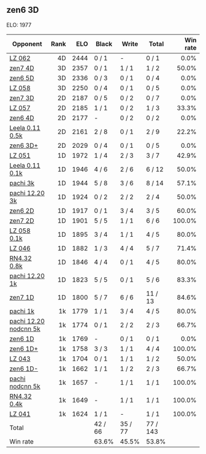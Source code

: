 ## zen6 3D ##

ELO: 1977

Opponent | Rank | ELO | Black | Write | Total | Win rate
---------|-----:|----:|-------|-------|-------|-------:
[LZ 062](LZ%20062.md) | 4D | 2444 | 0 / 1 | - | 0 / 1 | 0.0%
[zen7 4D](zen7%204D.md) | 3D | 2357 | 0 / 1 | 1 / 1 | 1 / 2 | 50.0%
[zen6 5D](zen6%205D.md) | 3D | 2336 | 0 / 3 | 0 / 1 | 0 / 4 | 0.0%
[LZ 058](LZ%20058.md) | 3D | 2250 | 0 / 4 | 0 / 1 | 0 / 5 | 0.0%
[zen7 3D](zen7%203D.md) | 2D | 2187 | 0 / 5 | 0 / 2 | 0 / 7 | 0.0%
[LZ 057](LZ%20057.md) | 2D | 2185 | 1 / 1 | 0 / 2 | 1 / 3 | 33.3%
[zen6 4D](zen6%204D.md) | 2D | 2177 | - | 0 / 2 | 0 / 2 | 0.0%
[Leela 0.11 0.5k](Leela%200.11%200.5k.md) | 2D | 2161 | 2 / 8 | 0 / 1 | 2 / 9 | 22.2%
[zen6 3D+](zen6%203D+.md) | 2D | 2029 | 0 / 4 | 0 / 1 | 0 / 5 | 0.0%
[LZ 051](LZ%20051.md) | 1D | 1972 | 1 / 4 | 2 / 3 | 3 / 7 | 42.9%
[Leela 0.11 0.1k](Leela%200.11%200.1k.md) | 1D | 1946 | 4 / 6 | 2 / 6 | 6 / 12 | 50.0%
[pachi 3k](pachi%203k.md) | 1D | 1944 | 5 / 8 | 3 / 6 | 8 / 14 | 57.1%
[pachi 12.20 3k](pachi%2012.20%203k.md) | 1D | 1924 | 0 / 2 | 2 / 2 | 2 / 4 | 50.0%
[zen6 2D](zen6%202D.md) | 1D | 1917 | 0 / 1 | 3 / 4 | 3 / 5 | 60.0%
[zen7 2D](zen7%202D.md) | 1D | 1901 | 5 / 5 | 1 / 1 | 6 / 6 | 100.0%
[LZ 058 0.1k](LZ%20058%200.1k.md) | 1D | 1895 | 3 / 4 | 1 / 1 | 4 / 5 | 80.0%
[LZ 046](LZ%20046.md) | 1D | 1882 | 1 / 3 | 4 / 4 | 5 / 7 | 71.4%
[RN4.32 0.8k](RN4.32%200.8k.md) | 1D | 1846 | 4 / 4 | 0 / 1 | 4 / 5 | 80.0%
[pachi 12.20 1k](pachi%2012.20%201k.md) | 1D | 1823 | 5 / 5 | 0 / 1 | 5 / 6 | 83.3%
[zen7 1D](zen7%201D.md) | 1D | 1800 | 5 / 7 | 6 / 6 | 11 / 13 | 84.6%
[pachi 1k](pachi%201k.md) | 1k | 1779 | 1 / 1 | 3 / 4 | 4 / 5 | 80.0%
[pachi 12.20 nodcnn 5k](pachi%2012.20%20nodcnn%205k.md) | 1k | 1774 | 0 / 1 | 2 / 2 | 2 / 3 | 66.7%
[zen6 1D](zen6%201D.md) | 1k | 1769 | - | 0 / 1 | 0 / 1 | 0.0%
[zen6 1D+](zen6%201D+.md) | 1k | 1758 | 3 / 3 | 1 / 1 | 4 / 4 | 100.0%
[LZ 043](LZ%20043.md) | 1k | 1704 | 0 / 1 | 1 / 1 | 1 / 2 | 50.0%
[zen6 1D-](zen6%201D-.md) | 1k | 1662 | 1 / 1 | 1 / 2 | 2 / 3 | 66.7%
[pachi nodcnn 5k](pachi%20nodcnn%205k.md) | 1k | 1657 | - | 1 / 1 | 1 / 1 | 100.0%
[RN4.32 0.4k](RN4.32%200.4k.md) | 1k | 1649 | - | 1 / 1 | 1 / 1 | 100.0%
[LZ 041](LZ%20041.md) | 1k | 1624 | 1 / 1 | - | 1 / 1 | 100.0%
Total | | | 42 / 66 | 35 / 77 | 77 / 143 | 
Win rate| | | 63.6% | 45.5% | 53.8% | 
